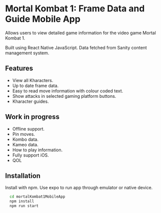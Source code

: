 # Mortal Kombat 1: Frame Data and Guide Mobile App

Allows users to view detailed game information for the video game Mortal Kombat 1.

Built using React Native JavaScript. Data fetched from Sanity content management system.


## Features

- View all Kharacters.
- Up to date frame data.
- Easy to read move information with colour coded text.
- Show attacks in selected gaming platform buttons.
- Kharacter guides.


## Work in progress
- Offline support.
- Pin moves.
- Kombo data.
- Kameo data.
- How to play information.
- Fully support iOS.
- QOL

## Installation

Install with npm. Use expo to run app through emulator or native device.

```bash
  cd mortalKombat1MobileApp
  npm install
  npm run start
```
